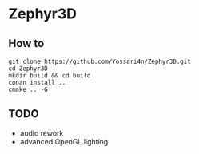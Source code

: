 # Zephyr3D


## How to
    git clone https://github.com/Yossari4n/Zephyr3D.git
    cd Zephyr3D
    mkdir build && cd build
    conan install ..
    cmake .. -G

## TODO
* audio rework
* advanced OpenGL lighting
